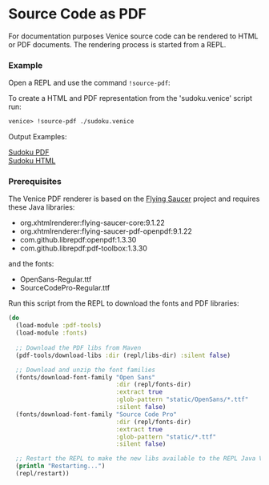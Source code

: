 # Source Code as PDF

For documentation purposes Venice source code can be rendered 
to HTML or PDF documents. The rendering process is started from a
REPL.


### Example

Open a REPL and use the command `!source-pdf`:

To create a HTML and PDF representation from the 'sudoku.venice' script run:

```clojure
venice> !source-pdf ./sudoku.venice
```

Output Examples:

[Sudoku PDF](https://raw.githubusercontent.com/jlangch/venice/master/doc/assets/source-to-pdf/sudoku.venice.pdf)  
[Sudoku HTML](https://htmlpreview.github.io/?https://github.com/jlangch/venice/blob/master/doc/assets/source-to-pdf/sudoku.venice.html)


### Prerequisites

The Venice PDF renderer is based on the [Flying Saucer](https://github.com/flyingsaucerproject/flyingsaucer) 
project and requires these Java libraries:

 - org.xhtmlrenderer:flying-saucer-core:9.1.22
 - org.xhtmlrenderer:flying-saucer-pdf-openpdf:9.1.22
 - com.github.librepdf:openpdf:1.3.30
 - com.github.librepdf:pdf-toolbox:1.3.30
 
and the fonts:

 - OpenSans-Regular.ttf
 - SourceCodePro-Regular.ttf


Run this script from the REPL to download the fonts and PDF libraries:

```clojure
(do
  (load-module :pdf-tools)
  (load-module :fonts)
  
  ;; Download the PDF libs from Maven
  (pdf-tools/download-libs :dir (repl/libs-dir) :silent false)

  ;; Download and unzip the font families
  (fonts/download-font-family "Open Sans" 
                              :dir (repl/fonts-dir) 
                              :extract true 
                              :glob-pattern "static/OpenSans/*.ttf"
                              :silent false)
  (fonts/download-font-family "Source Code Pro" 
                              :dir (repl/fonts-dir) 
                              :extract true 
                              :glob-pattern "static/*.ttf"
                              :silent false)

  ;; Restart the REPL to make the new libs available to the REPL Java VM
  (println "Restarting...")
  (repl/restart))
```
 